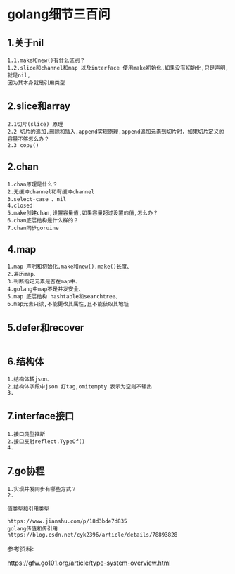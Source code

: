 # golang细节三百问
## 1.关于nil
```
1.1.make和new()有什么区别？
1.2.slice和channel和map 以及interface 使用make初始化,如果没有初始化,只是声明,就是nil,
因为其本身就是引用类型

```

## 2.slice和array

```
2.1切片(slice) 原理
2.2 切片的追加,删除和插入,append实现原理,append追加元素到切片时，如果切片定义的容量不够怎么办？
2.3 copy()

```

## 2.chan
```
1.chan原理是什么？
2.无缓冲channel和有缓冲channel
3.select-case 、nil
4.closed
5.make创建chan,设置容量值,如果容量超过设置的值,怎么办？
6.chan底层结构是什么样的？
7.chan同步goruine

```



## 4.map

```
1.map 声明和初始化,make和new(),make()长度、
2.遍历map、
3.判断指定元素是否在map中、
4.golang中map不是并发安全、
5.map 底层结构 hashtable和searchtree、
6.map元素只读,不能更改其属性,且不能获取其地址
```

## 5.defer和recover
```
```

## 6.结构体
```
1.结构体转json、
2.结构体字段中json 打tag,omitempty 表示为空则不输出
3.

```

## 7.interface接口
```
1.接口类型推断
2.接口反射reflect.TypeOf()
4.

```

## 7.go协程
```
1.实现并发同步有哪些方式？
2.
```



```
值类型和引用类型

https://www.jianshu.com/p/18d3bde7d835
golang传值和传引用
https://blog.csdn.net/cyk2396/article/details/78893828
```

参考资料:

https://gfw.go101.org/article/type-system-overview.html